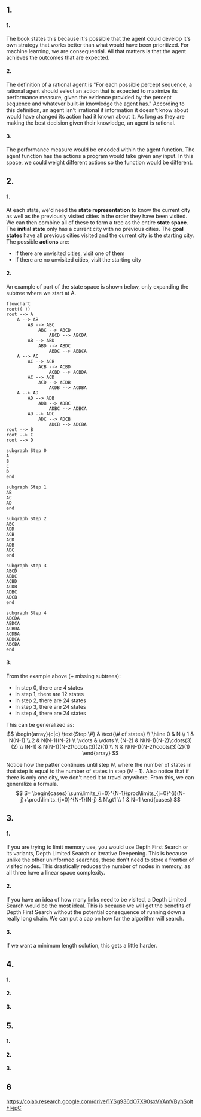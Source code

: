 ## 1.
#### 1.
The book states this because it's possible that the agent could develop it's own strategy that works better than what would have been prioritized. For machine learning, we are consequential. All that matters is that the agent achieves the outcomes that are expected.
#### 2.
The definition of a rational agent is "For each possible percept sequence, a rational agent should select an action that is expected to maximize its performance measure, given the evidence provided by the percept sequence and whatever built-in knowledge the agent has." According to this definition, an agent isn't irrational if information it doesn't know about would have changed its action had it known about it. As long as they are making the best decision given their knowledge, an agent is rational.
#### 3.
The performance measure would be encoded within the agent function. The agent function has the actions a program would take given any input. In this space, we could weight different actions so the function would be different.
## 2.
#### 1.
At each state, we'd need the **state representation** to know the current city as well as the previously visited cities in the order they have been visited.
We can then combine all of these to form a tree as the entire **state space**.
The **initial state** only has a current city with no previous cities.
The **goal states** have all previous cities visited and the current city is the starting city.
The possible **actions** are:
- If there are unvisited cities, visit one of them
- If there are no unvisited cities, visit the starting city
#### 2.
An example of part of the state space is shown below, only expanding the subtree where we start at A.
```mermaid
flowchart
root(( ))
root --> A
	A --> AB
		AB --> ABC
			ABC --> ABCD
				ABCD --> ABCDA
		AB --> ABD
			ABD --> ABDC
				ABDC --> ABDCA
	A --> AC
		AC --> ACB
			ACB --> ACBD
				ACBD --> ACBDA
		AC --> ACD
			ACD --> ACDB
				ACDB --> ACDBA
	A --> AD
		AD --> ADB
			ADB --> ADBC
				ADBC --> ADBCA
		AD --> ADC
			ADC --> ADCB
				ADCB --> ADCBA
root --> B
root --> C
root --> D

subgraph Step 0
A
B
C
D
end

subgraph Step 1
AB
AC
AD
end

subgraph Step 2
ABC
ABD
ACB
ACD
ADB
ADC
end

subgraph Step 3
ABCD
ABDC
ACBD
ACDB
ADBC
ADCB
end

subgraph Step 4
ABCDA
ABDCA
ACBDA
ACDBA
ADBCA
ADCBA
end
```

#### 3.
From the example above (+ missing subtrees):
- In step 0, there are 4 states
- In step 1, there are 12 states
- In step 2, there are 24 states
- In step 3, there are 24 states
- In step 4, there are 24 states

This can be generalized as:
$$
\begin{array}{c|c}
\text{Step \#} & \text{\# of states} \\
\hline
0 & N \\
1 & N(N-1) \\
2 & N(N-1)(N-2) \\
\vdots & \vdots \\
(N-2) & N(N-1)(N-2)\cdots(3)(2) \\
(N-1) & N(N-1)(N-2)\cdots(3)(2)(1) \\
N & N(N-1)(N-2)\cdots(3)(2)(1)
\end{array}
$$

Notice how the patter continues until step $N$, where the number of states in that step is equal to the number of states in step $(N-1)$. Also notice that if there is only one city, we don't need it to travel anywhere. From this, we can generalize a formula.
$$
S=
\begin{cases}
\sum\limits_{i=0}^{N-1}\prod\limits_{j=0}^{i}(N-j)+\prod\limits_{j=0}^{N-1}(N-j) & N\gt1 \\
1 & N=1
\end{cases}
$$

## 3.
#### 1.
If you are trying to limit memory use, you would use Depth First Search or its variants, Depth Limited Search or Iterative Deepening. This is because unlike the other uninformed searches, these don't need to store a frontier of visited nodes. This drastically reduces the number of nodes in memory, as all three have a linear space complexity.
#### 2.
If you have an idea of how many links need to be visited, a Depth Limited Search would be the most ideal. This is because we will get the benefits of Depth First Search without the potential consequence of running down a really long chain. We can put a cap on how far the algorithm will search.
#### 3.
If we want a minimum length solution, this gets a little harder. 
## 4.
#### 1.
#### 2.
#### 3.
## 5.
#### 1.
#### 2.
#### 3.
## 6
https://colab.research.google.com/drive/1YSg936dO7X90sxVYAmVByhSoItFl-jpC
